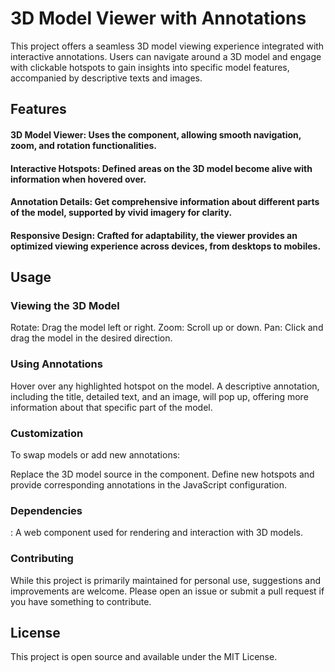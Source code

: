 # 3D Model Viewer with Annotations
This project offers a seamless 3D model viewing experience integrated with interactive annotations. Users can navigate around a 3D model and engage with clickable hotspots to gain insights into specific model features, accompanied by descriptive texts and images.

## Features
#### 3D Model Viewer: Uses the <model-viewer> component, allowing smooth navigation, zoom, and rotation functionalities.

#### Interactive Hotspots: Defined areas on the 3D model become alive with information when hovered over.

#### Annotation Details: Get comprehensive information about different parts of the model, supported by vivid imagery for clarity.

#### Responsive Design: Crafted for adaptability, the viewer provides an optimized viewing experience across devices, from desktops to mobiles.

## Usage
### Viewing the 3D Model
Rotate: Drag the model left or right.
Zoom: Scroll up or down.
Pan: Click and drag the model in the desired direction.

### Using Annotations
Hover over any highlighted hotspot on the model. A descriptive annotation, including the title, detailed text, and an image, will pop up, offering more information about that specific part of the model.

### Customization
To swap models or add new annotations:

Replace the 3D model source in the <model-viewer> component.
Define new hotspots and provide corresponding annotations in the JavaScript configuration.

### Dependencies
<model-viewer>: A web component used for rendering and interaction with 3D models.

### Contributing
While this project is primarily maintained for personal use, suggestions and improvements are welcome. Please open an issue or submit a pull request if you have something to contribute.

## License
This project is open source and available under the MIT License.
